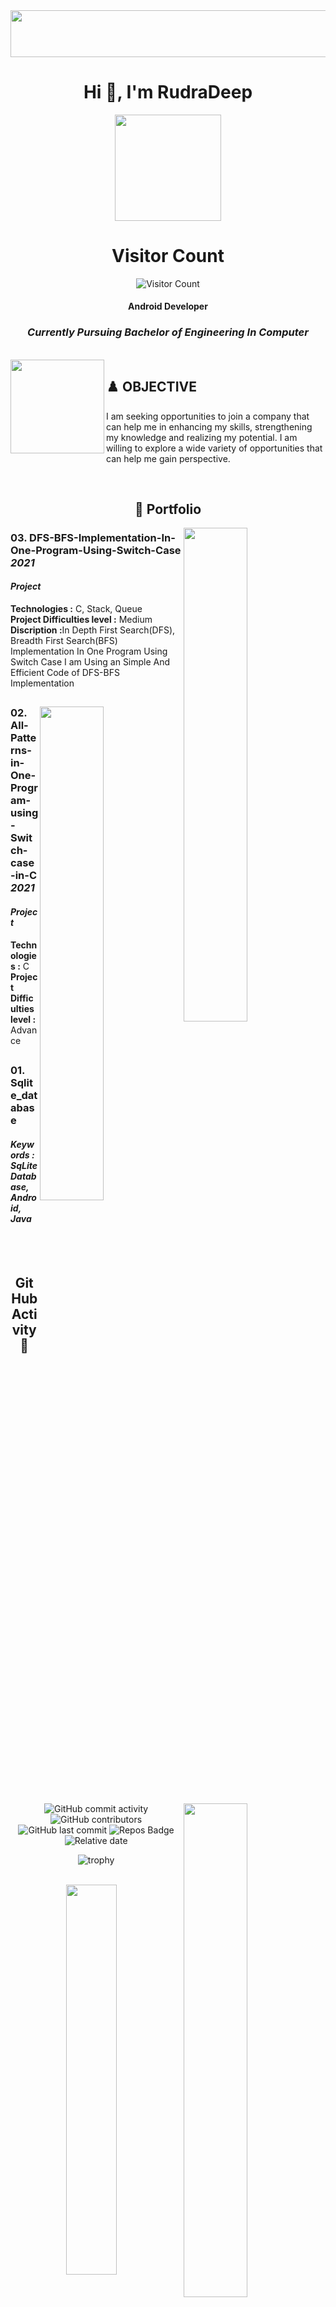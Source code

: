 <div align = "center">
<img align = "center" src="https://synergyland.ca/wp-content/uploads/2021/04/mountain-range-footer-01-1536x161.png" style="width:1536px;height:75px;"></img>
<h1 align="center">Hi 👋, I'm RudraDeep</h1>

<p align="center">
  <img src="https://media.giphy.com/media/MeJgB3yMMwIaHmKD4z/giphy.gif" width="170px">
  <br>
  
# Visitor Count
![Visitor Count](https://profile-counter.glitch.me/rudradeep7/count.svg)

</div>

<h4 align="center">Android Developer</h4>
<h3 align="center"><i>Currently Pursuing Bachelor of Engineering In Computer</i></h3>

</br>
<img align = "left" src="https://user-images.githubusercontent.com/77670138/137456195-9ee9b879-dd2e-4976-8609-b6d40eae057c.png" style="width:150px;height:150px;"></img>    
<h2>♟️ OBJECTIVE </h2>
<p>I am seeking opportunities to join a company that can help me in enhancing my skills, strengthening my knowledge and realizing my potential. I am willing to explore a wide variety of opportunities that can help me gain perspective.</p>
</br>

<h2 align="center"> 📑 Portfolio </h2>

<a href="https://github.com/rudradeep7/DFS-BFS-Implementation-In-One-Program-Using-Switch-Case"><img align="right" width="45%" src="https://github-readme-stats.vercel.app/api/pin/?username=rudradeep7&repo=DFS-BFS-Implementation-In-One-Program-Using-Switch-Case&border_color=2e4058"></a>

<h3 align = "left"><b>03.</b> DFS-BFS-Implementation-In-One-Program-Using-Switch-Case <i>2021</i></h3>
<h4><i>Project</i></h4>
<b>Technologies :</b> C, Stack, Queue <br>
<b>Project Difficulties level :</b> Medium<br>
<b>Discription :</b>In Depth First Search(DFS), Breadth First Search(BFS) Implementation In One Program Using Switch Case I am Using an Simple And Efficient Code of DFS-BFS Implementation
<br>
<h2 align="center"></h2>

<a href="https://github.com/rudradeep7/All-Patterns-in-One-Program-using-Switch-case-in-C"><img align="right" width="45%" src="https://github-readme-stats.vercel.app/api/pin/?username=rudradeep7&repo=All-Patterns-in-One-Program-using-Switch-case-in-C&border_color=2e4058"></a>

<h3 align = "left"><b>02.</b> All-Patterns-in-One-Program-using-Switch-case-in-C <i>2021</i></h3>
<h4><i>Project</i></h4>
<b>Technologies :</b> C <br>
<b>Project Difficulties level :</b> Advance
<br>

<h2 align="center"></h2>
<a href="https://github.com/rudradeep7/Sqlite_database"><img align="right" width="45%" src="https://github-readme-stats.vercel.app/api/pin/?username=rudradeep7&repo=Sqlite_database&border_color=2e4058"></a>
<h3 align = "left"><b>01.</b> Sqlite_database</h3>
<h4> <i> Keywords : SqLite Database, Android, Java</i></h4>
<br>
<br>



<div align = "center">
<h2> GitHub Activity 🚀</h2> 

![GitHub commit activity](https://img.shields.io/github/commit-activity/w/rudradeep7/rudradeep7?color=FEEC37)
![GitHub contributors](https://img.shields.io/github/contributors/rudradeep7/rudradeep7?color=7FE25A)
![GitHub last commit](https://img.shields.io/github/last-commit/rudradeep7/rudradeep7?color=23AA8F)
![Repos Badge](https://badges.pufler.dev/repos/rudradeep7?color=007882)
![Relative date](https://img.shields.io/date/1635386951?color=5B798A) 

![trophy](https://github-profile-trophy.vercel.app/?username=rudradeep7&theme=flat)  
  
&nbsp;  
<a href="https://github.com/rudradeep7/rudradeep7"><img align="center" width="40%" src="https://github-readme-stats.vercel.app/api/top-langs/?username=rudradeep7&include_all_commits=true&border_color=2e4058"></a>&nbsp;&nbsp;&nbsp;&nbsp;
<a href="https://github.com/rudradeep7/rudradeep7"><img align="center" width="50%" src="https://github-readme-stats.vercel.app/api?username=rudradeep7&show_icons=true&include_all_commits=true&border_color=2e4058"></a>
</br></br>
<a href="https://github.com/rudradeep7/rudradeep7"><img align="left" width="55%" src="https://github-readme-streak-stats.herokuapp.com/?user=rudradeep7&include_all_commits=true&border_color=2e4058"></a>
<img align = "center" src="https://user-images.githubusercontent.com/77670138/137580081-a28dc3c4-036e-4e84-88fb-8c2e99a194a1.gif" style="width:280px;height:200px;"></img>    
[![Rudradeep's github activity graph](https://activity-graph.herokuapp.com/graph?username=rudradeep7&border_radius=100)](https://github.com/rudradeep7/rudradeep7)
</div>
</br>

</div>
<br>

<h2 align="center"> ✒ Languages and Tools 🛠 </h2>
<div align = "center">

![Adobe Photoshop](https://img.shields.io/badge/adobephotoshop-%2331A8FF.svg?style=for-the-badge&logo=adobephotoshop&logoColor=white)
![Visual Studio Code](https://img.shields.io/badge/Visual%20Studio%20Code-0078d7.svg?style=for-the-badge&logo=visual-studio-code&logoColor=white)
![C](https://img.shields.io/badge/c-%2300599C.svg?style=for-the-badge&logo=c&logoColor=white)
![C#](https://img.shields.io/badge/c%23-%23239120.svg?style=for-the-badge&logo=c-sharp&logoColor=white)
![C++](https://img.shields.io/badge/c++-%2300599C.svg?style=for-the-badge&logo=c%2B%2B&logoColor=white)
![CSS3](https://img.shields.io/badge/css3-%231572B6.svg?style=for-the-badge&logo=css3&logoColor=white)
![HTML5](https://img.shields.io/badge/html5-%23E34F26.svg?style=for-the-badge&logo=html5&logoColor=white)
![Java](https://img.shields.io/badge/java-%23ED8B00.svg?style=for-the-badge&logo=java&logoColor=white)
![JavaScript](https://img.shields.io/badge/javascript-%23323330.svg?style=for-the-badge&logo=javascript&logoColor=%23F7DF1E)
![Python](https://img.shields.io/badge/python-3670A0?style=for-the-badge&logo=python&logoColor=ffdd54)
![CodePen](https://img.shields.io/badge/CodePen-white?style=for-the-badge&logo=codepen&logoColor=black)
![Android Studio](https://img.shields.io/badge/Android%20Studio-3DDC84.svg?style=for-the-badge&logo=android-studio&logoColor=white)
![Firebase](https://img.shields.io/badge/firebase-%23039BE5.svg?style=for-the-badge&logo=firebase)
![img](https://img.shields.io/badge/PowerBI-F2C811?style=for-the-badge&logo=Power%20BI&logoColor=white)
![SQLite](https://img.shields.io/badge/sqlite-%2307405e.svg?style=for-the-badge&logo=sqlite&logoColor=white)
![img](https://img.shields.io/badge/Colab-F9AB00?style=for-the-badge&logo=googlecolab&color=525252)
![img](https://img.shields.io/badge/Wordpress-21759B?style=for-the-badge&logo=wordpress&logoColor=white)
 </div>
 </br>
 <h2 align="left">🤝🏻 Connect with Me </h2>
 
 [![LinkedIn](https://img.shields.io/badge/Rudradeep-0077B5?style=for-the-badge&logo=linkedin&logoColor=white)](https://www.linkedin.com/in/deep-parmar-rudra-715857185/)
 </br>
 [![Gmail](https://img.shields.io/badge/deepparmarrudra@gmail.com-D14836?style=for-the-badge&logo=gmail&logoColor=white)](https://mail.google.com/mail/u/0/?tab=rm&ogbl#inbox)
 <h2 align="center">My Resume📄</h2>
 
 ### ************************
 
 📄 Resume [CV DEEP PARMAR](https://github.com/rudradeep7/Rudradeep7/files/7531814/CV.DEEP.PARMAR.docx)
 
 ### ************************
 
 <img align="center" src="https://media.giphy.com/media/M9gbBd9nbDrOTu1Mqx/giphy.gif" width="200">
 
<img align = "center" src="https://synergyland.ca/wp-content/uploads/2021/04/mountain-range-footer-01-1536x161.png" style="width:1536px;height:75px;"></img>


